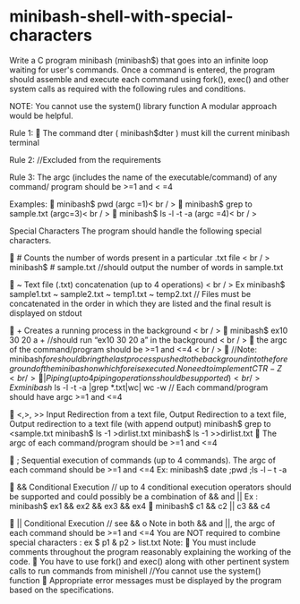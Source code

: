 # minibash-shell-with-special-characters

Write a C program minibash (minibash$) that goes into an infinite loop waiting for user's 
commands. Once a command is entered, the program should assemble and execute each 
command using fork(), exec() and other system calls as required with the following rules 
and conditions. 

NOTE: You cannot use the system() library function 
A modular approach would be helpful. 

Rule 1: 
 The command dter ( minibash$dter ) must kill the current minibash terminal 

Rule 2: //Excluded from the requirements 

Rule 3: The argc (includes the name of the executable/command) of any command/ 
program should be >=1 and < =4 

Examples: 
 minibash$ pwd (argc =1)< br / >
 minibash$ grep to sample.txt (argc=3)< br / >
 minibash$ ls -l -t -a (argc =4)< br / >

Special Characters 
The program should handle the following special characters. 

 # Counts the number of words present in a particular .txt file < br / >
minibash$ # sample.txt //should output the number of words in 
sample.txt

 ~ Text file (.txt) concatenation (up to 4 operations) < br / >
 Ex minibash$ sample1.txt ~ sample2.txt ~ temp1.txt ~ temp2.txt 
 // Files must be concatenated in the order in which they are listed and 
the final result is displayed on stdout 

 + Creates a running process in the background < br / >
 minibash$ ex10 30 20 a + //should run “ex10 30 20 a” in the 
background < br / >
 the argc of the command/program should be >=1 and <=4 < br / >
 //Note: minibash$fore should bring the last process pushed to the 
background into the foreground of the minibash on which fore is 
executed . No need to implement CTR-Z < br / >
 | Piping (up to 4 piping operations should be supported) < br / >
 Ex minibash$ ls -l -t -a |grep *.txt|wc| wc -w 
 // Each command/program should have argc >=1 and <=4 
 
 <,>, >> Input Redirection from a text file, Output Redirection to a text file, Output 
redirection to a text file (with append output) 
 minibash$ grep to <sample.txt 
 minibash$ ls -1 >dirlist.txt 
minibash$ ls -1 >>dirlist.txt 
 The argc of each command/program should be >=1 and <=4 

 ; Sequential execution of commands (up to 4 commands). The argc of 
 each command should be >=1 and <=4 
 Ex: minibash$ date ;pwd ;ls -l – t -a 
 
 && Conditional Execution // up to 4 conditional execution operators should 
 be supported and could possibly be a combination of && and || 
 Ex : minibash$ ex1 && ex2 && ex3 && ex4 
 minibash$ c1 && c2 || c3 && c4 

 || Conditional Execution // see && 
o Note in both && and ||, the argc of each command should be >=1 and 
<=4 
You are NOT required to combine special characters : ex $ p1 & p2 > list.txt 
Note: 
 You must include comments throughout the program reasonably explaining the 
working of the code. 
 You have to use fork() and exec() along with other pertinent system calls to run 
commands from minishell //You cannot use the system() function 
 Appropriate error messages must be displayed by the program based on the 
specifications. 

